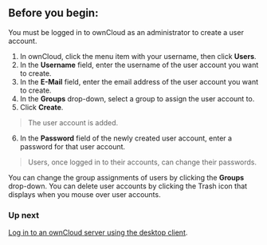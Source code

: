 Before you begin: 
---------------------

You must be logged in to ownCloud as an administrator to create a user account.

1. In ownCloud, click the menu item with your username, then click **Users**.
2. In the **Username** field, enter the username of the user account you want to create.
3. In the **E-Mail** field, enter the email address of the user account you want to create. 
4. In the **Groups** drop-down, select a group to assign the user account to.
5. Click **Create**.

> The user account is added. 

6. In the **Password** field of the newly created user account, enter a password for that user account.

> Users, once logged in to their accounts, can change their passwords.

You can change the group assignments of users by clicking the **Groups** drop-down. You can delete user accounts by clicking the Trash icon that displays when you mouse over user accounts.

### Up next

[Log in to an ownCloud server using the desktop client](Log_in_to_an_ownCloud_server_using_the_desktop_client.html).
